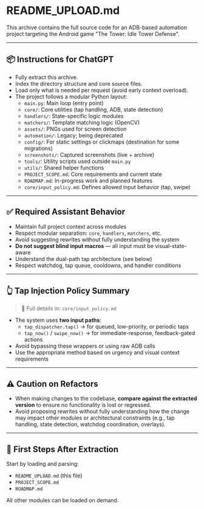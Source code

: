 # README_UPLOAD.md

This archive contains the full source code for an ADB-based automation project targeting the Android game "The Tower: Idle Tower Defense".

---

## 📦 Instructions for ChatGPT

- Fully extract this archive.
- Index the directory structure and core source files.
- Load only what is needed per request (avoid early context overload).
- The project follows a modular Python layout:
  - `main.py`: Main loop (entry point)
  - `core/`: Core utilities (tap handling, ADB, state detection)
  - `handlers/`: State-specific logic modules
  - `matchers/`: Template matching logic (OpenCV)
  - `assets/`: PNGs used for screen detection
  - `automation/`: Legacy; being deprecated
  - `config/`: For static settings or clickmaps (destination for some migrations)
  - `screenshots/`: Captured screenshots (live + archive)
  - `tools/`: Utility scripts used outside `main.py`
  - `utils/`: Shared helper functions
  - `PROJECT_SCOPE.md`: Core requirements and current state
  - `ROADMAP.md`: In-progress work and planned features
  - `core/input_policy.md`: Defines allowed input behavior (tap, swipe)

---

## ✅ Required Assistant Behavior

- Maintain full project context across modules
- Respect modular separation: `core`, `handlers`, `matchers`, etc.
- Avoid suggesting rewrites without fully understanding the system
- **Do not suggest blind input macros** — all input must be visual-state-aware
- Understand the dual-path tap architecture (see below)
- Respect watchdog, tap queue, cooldowns, and handler conditions

---

## 👆 Tap Injection Policy Summary

> 📎 Full details in: `core/input_policy.md`

- The system uses **two input paths**:
  - `tap_dispatcher.tap()` → for queued, low-priority, or periodic taps
  - `tap_now()` / `swipe_now()` → for immediate-response, feedback-gated actions
- Avoid bypassing these wrappers or using raw ADB calls
- Use the appropriate method based on urgency and visual context requirements

---

## ⚠️ Caution on Refactors

- When making changes to the codebase, **compare against the extracted version** to ensure no functionality is lost or regressed.
- Avoid proposing rewrites without fully understanding how the change may impact other modules or architectural constraints (e.g., tap handling, state detection, watchdog coordination, overlays).

---

## 🧠 First Steps After Extraction

Start by loading and parsing:
- `README_UPLOAD.md` (this file)
- `PROJECT_SCOPE.md`
- `ROADMAP.md`
 

All other modules can be loaded on demand. 

